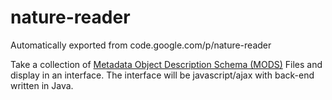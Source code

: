 # nature-reader
Automatically exported from code.google.com/p/nature-reader

Take a collection of <a href='http://www.loc.gov/standards/mods/'>Metadata Object Description Schema (MODS)</a> Files and
display in an interface.  The interface will be javascript/ajax with back-end written in Java. 
